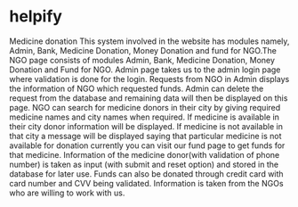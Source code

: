 # helpify
Medicine donation
This system involved in the website has modules namely, Admin, Bank, Medicine Donation, Money Donation and fund for NGO.The NGO page consists of modules Admin, Bank, Medicine Donation, Money Donation and Fund for NGO. Admin page takes us to the admin login page where validation is done for the login. Requests from NGO in Admin displays the information of NGO which requested funds. Admin can delete the request from the database and remaining data will then be displayed on this page. NGO can search for medicine donors in their city by giving required medicine names and city names when required. If medicine is available in their city donor information will be displayed. If medicine is not available in that city a message will be displayed saying that particular medicine is not available for donation currently you can visit our fund page to get funds for that medicine. Information of the medicine donor(with validation of phone number) is taken as input (with submit and reset option) and stored in the database for later use. Funds can also be donated through credit card with card number and CVV being validated. Information is taken from the NGOs who are willing to work with us.
